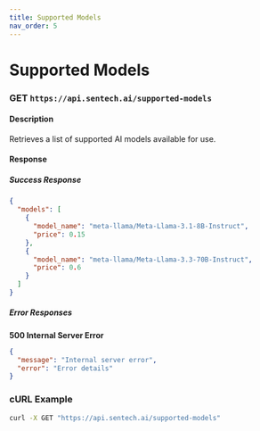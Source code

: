 ```yaml
---
title: Supported Models
nav_order: 5
---
```


# Supported Models

### **GET** `https://api.sentech.ai/supported-models`

#### **Description**
Retrieves a list of supported AI models available for use.

#### **Response**
##### **Success Response**
```json
{
  "models": [
    {
      "model_name": "meta-llama/Meta-Llama-3.1-8B-Instruct",
      "price": 0.15
    },
    {
      "model_name": "meta-llama/Meta-Llama-3.3-70B-Instruct",
      "price": 0.6
    }
  ]
}
```

##### **Error Responses**

**500 Internal Server Error**
```json
{
  "message": "Internal server error",
  "error": "Error details"
}
```

### **cURL Example**
```sh
curl -X GET "https://api.sentech.ai/supported-models"
```

